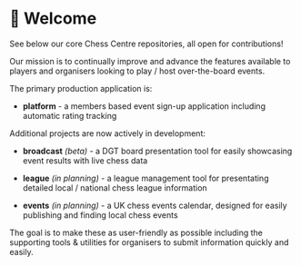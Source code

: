 # 👋 Welcome 

See below our core Chess Centre repositories, all open for contributions!

Our mission is to continually improve and advance the features available to players and organisers looking to play / host over-the-board events.

The primary production application is: 

*  **platform** - a members based event sign-up application including automatic rating tracking

Additional projects are now actively in development:

* **broadcast** _(beta)_ - a DGT board presentation tool for easily showcasing event results with live chess data

* **league** _(in planning)_ - a league management tool for presentating detailed local / national chess league information

* **events** _(in planning)_ - a UK chess events calendar, designed for easily publishing and finding local chess events

The goal is to make these as user-friendly as possible including the supporting tools & utilities for organisers to submit information quickly and easily.
